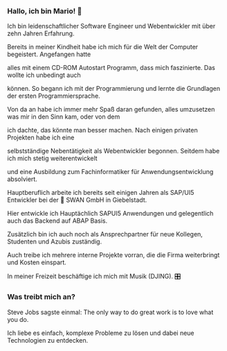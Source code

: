 ### Hallo, ich bin Mario! 👋

Ich bin leidenschaftlicher Software Engineer und Webentwickler mit über zehn Jahren Erfahrung.

Bereits in meiner Kindheit habe ich mich für die Welt der Computer begeistert. Angefangen hatte

alles mit einem CD-ROM Autostart Programm, dass mich faszinierte. Das wollte ich unbedingt auch

können. So begann ich mit der Programmierung und lernte die Grundlagen der ersten Programmiersprache.

Von da an habe ich immer mehr Spaß daran gefunden, alles umzusetzen was mir in den Sinn kam, oder von dem

ich dachte, das könnte man besser machen. Nach einigen privaten Projekten habe ich eine

selbstständige Nebentätigkeit als Webentwickler begonnen. Seitdem habe ich mich stetig weiterentwickelt

und eine Ausbildung zum Fachinformatiker für Anwendungsentwicklung absolviert.

Hauptberuflich arbeite ich bereits seit einigen Jahren als SAP/UI5 Entwickler bei der 🦢 SWAN GmbH in Giebelstadt.

Hier entwickle ich Hauptächlich SAPUI5 Anwendungen und gelegentlich auch das Backend auf ABAP Basis.

Zusätzlich bin ich auch noch als Ansprechpartner für neue Kollegen, Studenten und Azubis zuständig.

Auch treibe ich mehrere interne Projekte vorran, die die Firma weiterbringt und Kosten einspart.

In meiner Freizeit beschäftige ich mich mit Musik (DJING). 🎛️

### Was treibt mich an?

Steve Jobs sagste einmal: The only way to do great work is to love what you do.

Ich liebe es einfach, komplexe Probleme zu lösen und dabei neue Technologien zu entdecken.

